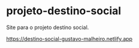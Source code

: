 # projeto-destino-social
Site para o projeto destino social.

https://destino-social-gustavo-malheiro.netlify.app
